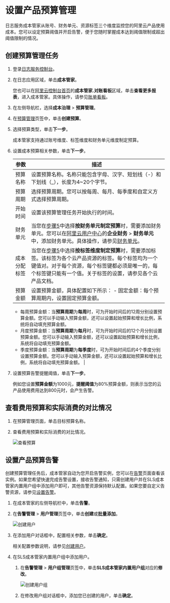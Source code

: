 # 设置产品预算管理

日志服务成本管家从账号、财务单元、资源标签三个维度监控您的阿里云产品使用成本。您可以设定预算阈值并开启告警，便于您随时掌握成本达到阈值限制或超出阈值限制的情况。

## 创建预算管理任务

1.  登录[日志服务控制台](https://sls.console.aliyun.com)。

2.  在日志应用区域，单击**成本管家**。

    您也可以在[阿里云控制台首页](https://homenew.console.aliyun.com/)的**成本管家.对账看板**区域，单击**查看更多报表**，进入成本管家。具体操作，请参见[账单看板](/cn.zh-CN/应用中心（App）/成本管家/账单看板.md)。

3.  在左侧导航栏，选择**成本治理** \> **预算管理**。

4.  在[预算管理](https://sls.console.aliyun.com/lognext/app/bill/budget-setting)页签中，单击**创建预算**。

5.  选择预算类型，单击**下一步**。

    成本管家支持通过账号维度、标签维度和财务单元维度制定预算。

6.  设置成本预算相关参数，单击**下一步**。

    |参数|描述|
    |--|--|
    |预算名称|设置预算名称。名称只能包含字母、汉字、短划线（-）和下划线（\_），长度为4~20个字节。 |
    |预算周期|选择预算周期。您可以按每周、每月、每季度和自定义方式选择预算周期。|
    |开始时间|设置该预算管理任务开始执行的时间。|
    |财务单元|当您在[步骤5](#step_zc0_of1_3cy)中选择**按财务单元制定预算**时，需要添加财务单元。您可以在[阿里云用户中心](https://usercenter2.aliyun.com/home)的**企业财务** \> **财务单元**中，添加财务单元。具体操作，请参见[财务单元](https://help.aliyun.com/document_detail/101907.html?)。 |
    |成本分配标签|当您在[步骤5](#step_zc0_of1_3cy)中选择**按标签维度制定预算**时，需要添加标签。该标签为各个云产品资源的标签。每个标签均为一个键值对。对于每个资源，每个标签键都必须是唯一的，每个标签键只能有一个值。关于标签的设置，请参见各个云产品文档。 |
    |预算金额|设置预算金额，具体配置如下所示：    -   固定金额：每个预算周期内，设置固定预算金额。
    -   每周预算金额：当**预算周期**为**每周**时，可为开始时间后的12周分别设置预算金额。您可以手动输入预算金额，还可以设置起始预算和增长比例，系统将自动填充预算金额。
    -   月度预算金额：当**预算周期**为**每月**时，可为开始时间后的12个月分别设置预算金额。您可以手动输入预算金额，还可以设置起始预算和增长比例，系统将自动填充预算金额。
    -   季度预算金额：当**预算周期**为**每季度**时，可为开始时间后的4个季度分别设置预算金额。您可以手动输入预算金额，还可以设置起始预算和增长比例，系统将自动填充预算金额。 |

7.  设置预算告警提醒阈值，单击**下一步**。

    例如您设置**预算金额**为1000元，**提醒阈值**为80%预算金额，则表示当您的云产品使用费用达到800元时，会产生告警。


## 查看费用预算和实际消费的对比情况

1.  在预算管理页面，单击目标预算名称。

2.  查看费用预算和实际消费的对比情况。

    ![查看预算](https://static-aliyun-doc.oss-accelerate.aliyuncs.com/assets/img/zh-CN/9022857061/p190643.png)


## 设置产品预算告警

创建预算管理任务后，成本管家自动为您开启告警实例，您可以在[告警](https://sls.console.aliyun.com/lognext/app/bill/budget-alert)页面查看该实例。如果您希望快速完成告警设置，接收告警通知，只需创建用户并在SLS成本管家内置用户组中添加用户即可，其他告警资源保持默认配置。如果您要自定义告警资源，请参见[设置告警](/cn.zh-CN/应用中心（App）/成本管家/设置告警.md)。

1.  在成本管家的左侧导航栏中，单击**告警**。

2.  在**告警管理** \> **用户管理**页签中，单击**创建**或**批量添加**。

    ![创建用户](https://static-aliyun-doc.oss-accelerate.aliyuncs.com/assets/img/zh-CN/9022857061/p190615.png)

3.  在添加用户对话框中，配置相关参数，单击**确定**。

    相关配置参数说明，请参见[创建用户](/cn.zh-CN/应用中心（App）/日志审计服务/告警/创建用户和用户组.md)。

4.  在SLS成本管家内置用户组中添加用户。

    1.  在**告警管理** \> **用户组管理**页签中，单击**SLS成本管家内置用户组**对应的**修改**。

        ![创建用户组](https://static-aliyun-doc.oss-accelerate.aliyuncs.com/assets/img/zh-CN/9022857061/p190621.png)

    2.  在修改用户组对话框中，添加您已创建的用户，单击**确定**。


